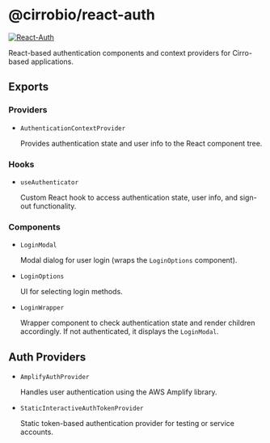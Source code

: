 # @cirrobio/react-auth
[![React-Auth](https://img.shields.io/npm/v/@cirrobio/react-auth?color=blue&label=@cirrobio/react-auth)](https://www.npmjs.com/package/@cirrobio/react-auth)

React-based authentication components and context providers for Cirro-based applications.


## Exports

### Providers

- `AuthenticationContextProvider`

  Provides authentication state and user info to the React component tree.

### Hooks

- `useAuthenticator`

  Custom React hook to access authentication state, user info, and sign-out functionality.

### Components

- `LoginModal`

  Modal dialog for user login (wraps the `LoginOptions` component).

- `LoginOptions`
  
  UI for selecting login methods.

- `LoginWrapper`

  Wrapper component to check authentication state and render children accordingly. 
  If not authenticated, it displays the `LoginModal`.

## Auth Providers

- `AmplifyAuthProvider`

   Handles user authentication using the AWS Amplify library.

- `StaticInteractiveAuthTokenProvider`

   Static token-based authentication provider for testing or service accounts.
